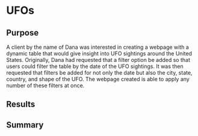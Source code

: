 # UFOs
## Purpose
A client by the name of Dana was interested in creating a webpage with a dynamic table that would give insight into UFO sightings around the United States. Originally, Dana had requested that a filter option be added so that users could filter the table by the date of the UFO sightings. It was then requested that filters be added for not only the date but also the city, state, country, and shape of the UFO. The webpage created is able to apply any number of these filters at once. 
## Results
## Summary
